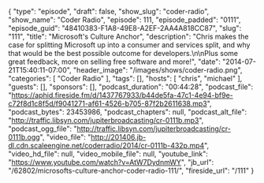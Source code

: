 {
  "type": "episode",
  "draft": false,
  "show_slug": "coder-radio",
  "show_name": "Coder Radio",
  "episode": 111,
  "episode_padded": "0111",
  "episode_guid": "48410383-F1A8-49E8-A2EF-2AA4A818CC87",
  "slug": "111",
  "title": "Microsoft's Culture Anchor",
  "description": "Chris makes the case for splitting Microsoft up into a consumer and services split, and why that would be the best  possible outcome for developers.\n\nPlus some great feedback, more on selling free software and more!",
  "date": "2014-07-21T15:40:11-07:00",
  "header_image": "/images/shows/coder-radio.png",
  "categories": [
    "Coder Radio"
  ],
  "tags": [],
  "hosts": [
    "chris",
    "michael"
  ],
  "guests": [],
  "sponsors": [],
  "podcast_duration": "00:44:28",
  "podcast_file": "https://aphid.fireside.fm/d/1437767933/b44de5fa-47c1-4e94-bf9e-c72f8d1c8f5d/f9041271-af61-4526-b705-87f2b2611638.mp3",
  "podcast_bytes": 23453986,
  "podcast_chapters": null,
  "podcast_alt_file": "http://traffic.libsyn.com/jupiterbroadcasting/cr-0111b.mp3",
  "podcast_ogg_file": "http://traffic.libsyn.com/jupiterbroadcasting/cr-0111b.ogg",
  "video_file": "http://201406.jb-dl.cdn.scaleengine.net/coderradio/2014/cr-0111b-432p.mp4",
  "video_hd_file": null,
  "video_mobile_file": null,
  "youtube_link": "https://www.youtube.com/watch?v=AtW7DydnmWY",
  "jb_url": "/62802/microsofts-culture-anchor-coder-radio-111/",
  "fireside_url": "/111"
}

